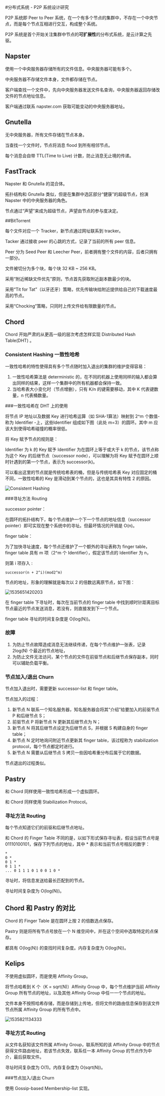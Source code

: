 #分布式系统 - P2P 系统设计研究

P2P 系统即 Peer to Peer 系统，在一个有多个节点的集群中，不存在一个中央节点，而是每个节点互相进行交互，构成整个系统。

P2P 系统是首个开始关注集群中节点的**可扩展性**的分布式系统，是云计算之先驱。

## Napster

使用一个中央服务器存储所有的文件信息。中央服务器可能有多个。

中央服务器不存储文件本身，文件都存储在节点。

客户端查找一个文件中，先向中央服务器发送文件名查询，中央服务器返回存储改文件的节点地址信息。

客户端通过联系 napster.com 获取可能变动的中央服务器地址。

## Gnutella

无中央服务器，所有文件存储在节点本身。

当查找一个文件时，节点将消息 flood 到所有相邻节点。

每个消息会自带 TTL(Time to Live) 计数，防止消息无止境的传递。

## FastTrack

Napster 和 Gnutella 的混合体。

拓扑结构和 Gnutella 类似，但是在集群中选区部分“健康”的超级节点，扮演 Napster 中的中央服务器的角色。

节点通过“声望”来成为超级节点，声望由节点的参与度决定。

##BitTorrent

每个文件对应一个 Tracker，新节点通过网址联系到 tracker。

Tacker 通过接收 peer 的心跳的方式，记录了当前的所有 peer 信息。

Peer 分为 Seed Peer 和 Leecher Peer，前者拥有整个文件的内容，后者只拥有一部分。

文件被切分为多个块，每个块 32 KB ~ 256 KB。

采用“附近稀缺文件优先”原则，节点首先获取附近副本数最少的块。

采用“Tit for Tat”（以牙还牙）策略，优先传输块给附近提供给自己的下载速度最高的节点。

采用“Chocking”策略，只同时上传文件给有限数量的节点。

## Chord

Chord 开始严肃的从更高一级的层次考虑怎样实现 Distributed Hash Table(DHT) 。

### Consistent Hashing 一致性哈希

一致性哈希的特性使得具有多个节点随时加入退出的集群的维护变得容易：

1. 一致性哈希算法是 deterministic 的，在不同的机器上使用同样的输入都会算出同样的结果，这样一个集群中的所有机器都会保持一致。
2. 当哈希表大小变化时（节点增删），只有 K/n 的键需要移动，其中 K 代表键数量，n 代表桶数量。

###一致性哈希在 DHT 上的使用

将节点 IP 地址以及数据 Key 进行哈希运算（如 SHA-1算法）映射到 2^m 个数值-称为 Identifier -上，这些Identifier 组成如下图（此处 m=3）的圆环。其中 m 应该大到使得哈希碰撞的概率很低。

将 Key 赋予节点的规则是：

Identifier 为 k 的 Key 赋予 Identifier 为在圆环上等于或大于 k 的节点，该节点称为这个 Key 的后继节点（successor node），可以理解为将 Key 赋予在圆环上顺时针遇到的第一个节点，表示为 successor(k)。

可以看出这里的节点就是传统哈希表的桶，但是与传统哈希表 Key 对应固定的桶不同，一致性哈希的 Key 是滑动到某个节点的，这也是其具有特性 2 的原因。

![Consistent Hashing](C:\Users\david\AppData\Local\Temp\1535439266420.png)

###寻址方法 Routing

successor pointer：

在圆环的拓扑结构下，每个节点维护一个下一个节点的地址信息（successor pointer）即可实现在整个系统中的寻址。但最坏情况的开销是 O(n)。

finger table：

为了加快寻址速度，每个节点还维护了一个额外的寻址表称为 finger table，finger table 具有 m 项（2^m 个 Identifier），假定该节点的 Identifier 为 n，

则第 i 项存入 :

```
successor(n + 2^i)(mod2^m)
```

节点的地址，形象的理解就是每次以 2 的倍数远离原节点，如下图：

![1535651420203](C:\Users\david\AppData\Local\Temp\1535651420203.png)

在 finger table 下寻址时，每次在当前节点的 finger table 中找到顺时针距离目标节点最近的节点发送消息，若没有，则直接发到下一个节点。

finger table 寻址的时间复杂度是 O(log(N))。

### 故障

1. 为防止节点故障造成消息无法继续传递，在每个节点维护一张表，记录 2log(N) 个最近的节点地址，
2. 为防止文件无法访问，某个节点的文件在前驱节点和后继节点保存副本，同时可以辅助负载平衡。

### 节点加入/退出 Churn

节点加入退出时，需要更新 successor-list 和 finger table。

节点加入的过程：

1. 新节点 N 联系一个知名服务器，知名服务器会将其“介绍”给要加入的前驱节点 P 和后继节点 S；
2. 前驱节点 P 将新节点 N 更新其后继节点为 N；
3. 新节点 N 将其后继节点设定为后继节点 S，并根据 S 构建自身的 finger table；
4. 新节点 N 定时地询问附近节点更新其 finger table，该过程称为 stabilization protocol，每个节点都定时进行。
5. 新节点 N 需要从后继节点 S 拷贝一些因哈希重分布后属于它的数据。

节点退出的过程类似。

## Pastry

和 Chord 同样使用一致性哈希形成一个虚拟圆环。

和 Chord 同样使用 Stabilization Protocol。

### 寻址方法 Routing

每个节点知道它们的前驱和后继节点地址。

和 Chord 的 Finger Table 不同的是，以如下形式保存寻址表，假设当前节点号是 01110100101，保存下列节点的地址，其中 * 表示和当前节点号相反的数字：

```
*
0 *
0 1 *
0 1 1 *
... 0 1 1 1 0 1 0 0 1 0 *
```

寻址时，将信息发送给最长匹配到的节点。

寻址时间复杂度为 O(log(N))。

## Chord 和 Pastry 的对比

Chord 的 Finger Table 是在圆环上按 2 的倍数选点保存。

Pastry 则是将所有节点号放在一个 N 维空间中，并在这个空间中选取特定的点保存。

都具有 O(log(N)) 的查找时间复杂度。内存复杂度为 O(log(N))。

## Kelips

不使用虚拟圆环，而是使用 Affinity Group。

将节点哈希到 K 个（K = sqrt(N)）Affinity Group 中，每个节点维护当前 Affinity Group 所有节点的地址，以及其他 Affinity Group 中任一一个节点的地址。

文件本身不按照哈希存储，而是存储到上传地，但将文件的路由信息保存到该文件节点所属 Affinity Group 的所有节点中。



![1535821134333](C:\Users\david\AppData\Local\Temp\1535821134333.png)

### 寻址方式 Routing

从文件名获知该文件所属 Affinity Group，联系所知的该 Affinity Group 中的节点获得文件路由地址，若该节点失效，联系任一本 Affinity Group 的节点作为中介，最后获取文件。

寻址时间复杂度为 O(1)。内存复杂度为 O(sqrt(N))。

###节点加入/退出 Churn

使用 Gossip-based Membership-list 实现。